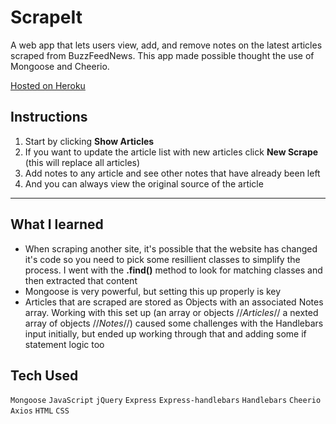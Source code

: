 # ScrapeIt
A web app that lets users view, add, and remove notes on the latest articles scraped from BuzzFeedNews. This app made possible thought the use of Mongoose and Cheerio.

[Hosted on Heroku](https://mighty-harbor-54900.herokuapp.com)

## Instructions
1. Start by clicking **Show Articles**
1. If you want to update the article list with new articles click **New Scrape** (this will replace all articles)
1. Add notes to any article and see other notes that have already been left
1. And you can always view the original source of the article

---

## What I learned
* When scraping another site, it's possible that the website has changed it's code so you need to pick some resillient classes to simplify the process. I went with the **.find()** method to look for matching classes and then extracted that content
* Mongoose is very powerful, but setting this up properly is key
* Articles that are scraped are stored as Objects with an associated Notes array. Working with this set up (an array or objects //_Articles_// a nexted array of objects //_Notes_//) caused some challenges with the Handlebars input initially, but ended up working through that and adding some if statement logic too

## Tech Used
`Mongoose`
`JavaScript`
`jQuery`
`Express`
`Express-handlebars`
`Handlebars`
`Cheerio`
`Axios`
`HTML`
`CSS`



